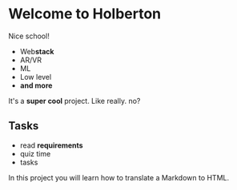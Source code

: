 # Welcome __to__ Holberton

Nice school!

- Web**stack**
- AR/VR
- ML
- Low level
- __and more__

It's a **super __cool__** project.
Like really. no?

## Tasks

* read __**requirements**__
* quiz time
* tasks

In this project you will learn how to translate a Markdown to HTML.
